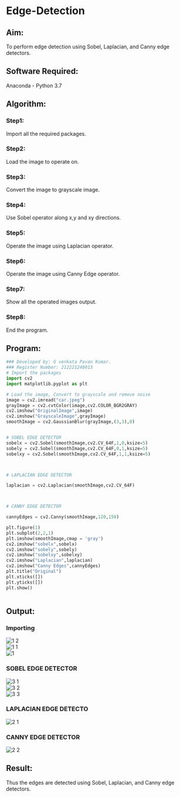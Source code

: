 # Edge-Detection
## Aim:
To perform edge detection using Sobel, Laplacian, and Canny edge detectors.

## Software Required:
Anaconda - Python 3.7

## Algorithm:
### Step1:
Import all the required packages.

### Step2:
Load the image to operate on.

### Step3:
Convert the image to grayscale image.

### Step4:
Use Sobel operator along x,y and xy directions.

### Step5:
Operate the image using Laplacian operator.

### Step6:
Operate the image using Canny Edge operator.

### Step7:
Show all the operated images output.

### Step8:
End the program.
 
## Program:

``` Python
### Developed by: G venkata Pavan Kumar.
### Register Number: 212221240013
# Import the packages
import cv2
import matplotlib.pyplot as plt

# Load the image, Convert to grayscale and remove noise
image = cv2.imread("car.jpeg")
grayImage = cv2.cvtColor(image,cv2.COLOR_BGR2GRAY)
cv2.imshow("OriginalImage",image)
cv2.imshow("GrayscaleImage",grayImage)
smoothImage = cv2.GaussianBlur(grayImage,(3,3),0)


# SOBEL EDGE DETECTOR
sobelx = cv2.Sobel(smoothImage,cv2.CV_64F,1,0,ksize=5)
sobely = cv2.Sobel(smoothImage,cv2.CV_64F,0,1,ksize=5)
sobelxy = cv2.Sobel(smoothImage,cv2.CV_64F,1,1,ksize=5)



# LAPLACIAN EDGE DETECTOR

laplacian = cv2.Laplacian(smoothImage,cv2.CV_64F)



# CANNY EDGE DETECTOR

cannyEdges = cv2.Canny(smoothImage,120,150)

plt.figure(1)
plt.subplot(2,2,1)
plt.imshow(smoothImage,cmap = 'gray')
cv2.imshow("sobelx",sobelx)
cv2.imshow("sobely",sobely)
cv2.imshow("sobelxy",sobelxy)
cv2.imshow("Laplacian",laplacian)
cv2.imshow("Canny Edges",cannyEdges)
plt.title("Original")
plt.xticks([])
plt.yticks([])
plt.show()



```
## Output:
### Importing
![1 2](https://user-images.githubusercontent.com/94827772/168750353-289e3999-24f2-4eef-af69-88f314f9275c.png)
</br>
![1 1](https://user-images.githubusercontent.com/94827772/168750361-e8578c2c-ea6e-478b-aad1-a36e7410a27b.png)
</br>
![1](https://user-images.githubusercontent.com/94827772/168750449-68129d53-9602-442f-9c3d-a19598689929.png)
</br>
### SOBEL EDGE DETECTOR
![3 1](https://user-images.githubusercontent.com/94827772/168751276-251ccba8-9d5a-470f-9dbf-e5d52bbc56cd.png)
</br>
![3 2](https://user-images.githubusercontent.com/94827772/168751283-fe66d6fe-483d-4edc-8da6-77a53c794c79.png)
</br>
![3 3](https://user-images.githubusercontent.com/94827772/168751143-a6339b24-4b3e-4072-a900-333c7a976ab0.png)
</br>
### LAPLACIAN EDGE DETECTO
![2 1](https://user-images.githubusercontent.com/94827772/168751134-af6ba9b9-dc42-4c50-90ad-92fd8cdc275f.png)
</br>
### CANNY EDGE DETECTOR
![2 2](https://user-images.githubusercontent.com/94827772/168750601-c79e0e27-4127-44a1-ab50-41d82d3a1e46.png)


## Result:
Thus the edges are detected using Sobel, Laplacian, and Canny edge detectors.

